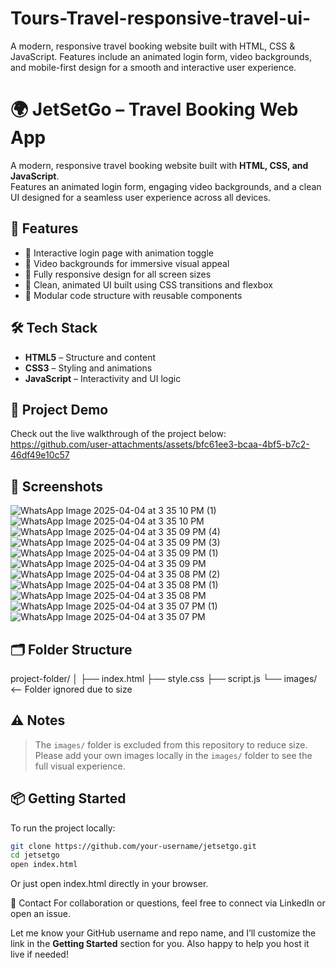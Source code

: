 # Tours-Travel-responsive-travel-ui-
A modern, responsive travel booking website built with HTML, CSS &amp; JavaScript. Features include an animated login form, video backgrounds, and mobile-first design for a smooth and interactive user experience.
# 🌍 JetSetGo – Travel Booking Web App

A modern, responsive travel booking website built with **HTML, CSS, and JavaScript**.  
Features an animated login form, engaging video backgrounds, and a clean UI designed for a seamless user experience across all devices.

## 🚀 Features
- 🔐 Interactive login page with animation toggle
- 🎥 Video backgrounds for immersive visual appeal
- 📱 Fully responsive design for all screen sizes
- 🎨 Clean, animated UI built using CSS transitions and flexbox
- 📂 Modular code structure with reusable components

## 🛠️ Tech Stack
- **HTML5** – Structure and content
- **CSS3** – Styling and animations
- **JavaScript** – Interactivity and UI logic

## 🎥 Project Demo
Check out the live walkthrough of the project below:
https://github.com/user-attachments/assets/bfc61ee3-bcaa-4bf5-b7c2-46df49e10c57

## 📸 Screenshots
![WhatsApp Image 2025-04-04 at 3 35 10 PM (1)](https://github.com/user-attachments/assets/e67d305f-0387-43a4-940a-3e82499e1bd1)
![WhatsApp Image 2025-04-04 at 3 35 10 PM](https://github.com/user-attachments/assets/952d61e1-5154-4cb6-a7b9-138521607a05)
![WhatsApp Image 2025-04-04 at 3 35 09 PM (4)](https://github.com/user-attachments/assets/a2c1881a-55f8-44d0-96f7-d599ea24638e)
![WhatsApp Image 2025-04-04 at 3 35 09 PM (3)](https://github.com/user-attachments/assets/b887e600-b375-44ad-9928-36d483633c51)
![WhatsApp Image 2025-04-04 at 3 35 09 PM (1)](https://github.com/user-attachments/assets/4ac64c10-dc5a-4731-8ddc-15a32bb668f0)
![WhatsApp Image 2025-04-04 at 3 35 09 PM](https://github.com/user-attachments/assets/73f74a55-e581-4fda-b3a9-895d44f5ae26)
![WhatsApp Image 2025-04-04 at 3 35 08 PM (2)](https://github.com/user-attachments/assets/f7364b44-b645-41ce-9fa2-10dfddcb98c3)
![WhatsApp Image 2025-04-04 at 3 35 08 PM (1)](https://github.com/user-attachments/assets/a91736ac-9313-4d12-83d7-86dd8dbebd33)
![WhatsApp Image 2025-04-04 at 3 35 08 PM](https://github.com/user-attachments/assets/9a61a544-0613-4148-97bc-62d7ed6b966a)
![WhatsApp Image 2025-04-04 at 3 35 07 PM (1)](https://github.com/user-attachments/assets/cb86090f-8c9f-4adc-b667-1238b5203411)
![WhatsApp Image 2025-04-04 at 3 35 07 PM](https://github.com/user-attachments/assets/9c553519-0243-4f15-8074-c43afec1a23d)

## 🗂️ Folder Structure
project-folder/ │ ├── index.html ├── style.css ├── script.js └── images/ <-- Folder ignored due to size

## ⚠️ Notes
> The `images/` folder is excluded from this repository to reduce size.  
> Please add your own images locally in the `images/` folder to see the full visual experience.

## 📦 Getting Started
To run the project locally:
```bash
git clone https://github.com/your-username/jetsetgo.git
cd jetsetgo
open index.html
```
Or just open index.html directly in your browser.

📧 Contact
For collaboration or questions, feel free to connect via LinkedIn or open an issue.

Let me know your GitHub username and repo name, and I’ll customize the link in the **Getting Started** section for you. Also happy to help you host it live if needed!



